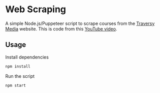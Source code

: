 # Web Scraping

A simple Node.js/Puppeteer script to scrape courses from the [Traversy Media](https://www.traversymedia.com) website. This is code from this [YouTube video](https://youtu.be/S67gyqnYHmI).

## Usage

Install dependencies

```bash
npm install
```

Run the script

```bash
npm start
```
